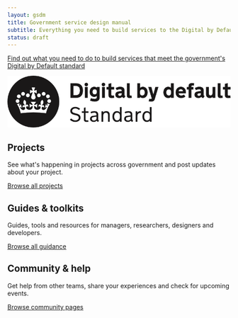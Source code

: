 ```yaml
---
layout: gsdm
title: Government service design manual
subtitle: Everything you need to build services to the Digital by Default standard
status: draft
---
```


<div class="home-page-hero"> 
  <a href="/standard">
  <p>Find out what you need to do to build services that meet the government's Digital by Default standard</p> 
  <img src="images/DbD-kitemark.png" alt="Digital by Default standard" />
  </a>
</div>


<div class="home-page-promos">
  <div>
    <h2>Projects</h2>
    <p>See what's happening in projects across government and post updates about your project.</p>
    <p class="action"><a href="{% url projects %}">Browse all projects</a></p>
  </div>
  <div>
    <h2>Guides &amp; toolkits</h2>
    <p>Guides, tools and resources for managers, researchers, designers and developers.</p>
    <p class="action"><a href="{% url handbook %}">Browse all guidance</a></p>
  </div>
  <div>
    <h2>Community &amp; help</h2>
    <p>Get help from other teams, share your experiences and check for upcoming events.</p>
    <p class="action"><a href="{% url community %}">Browse community pages</a></p>
  </div>
</div>



